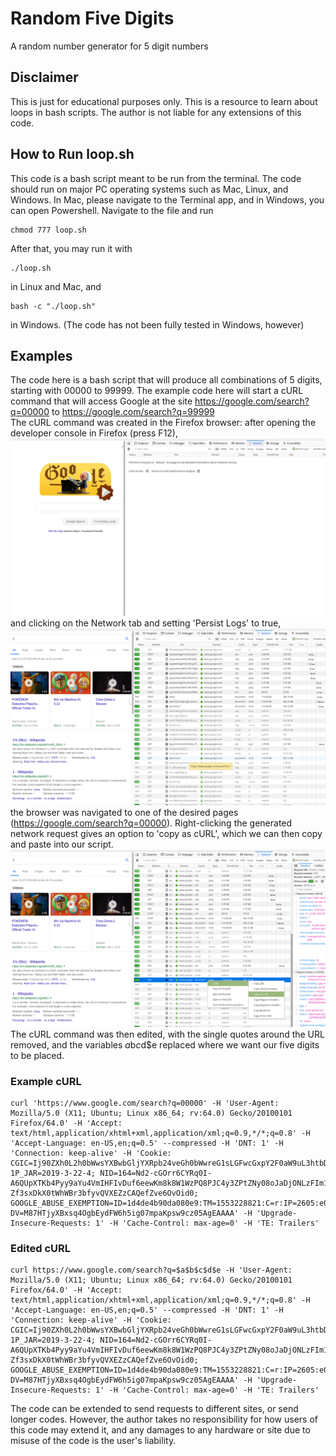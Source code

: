 # Random Five Digits
A random number generator for 5 digit numbers  
## Disclaimer  
This is just for educational purposes only. This is a resource to learn about loops in bash scripts. The author is not liable for any extensions of this code.  
## How to Run loop.sh
This code is a bash script meant to be run from the terminal. The code should run on major PC operating systems such as Mac, Linux, and Windows. In Mac, please navigate to the Terminal app, and in Windows, you can open Powershell. Navigate to the file and run  
```
chmod 777 loop.sh  
```
After that, you may run it with  
```
./loop.sh  
```
in Linux and Mac, and  
```
bash -c "./loop.sh"  
```
in Windows. (The code has not been fully tested in Windows, however)  
## Examples  
The code here is a bash script that will produce all combinations of 5 digits, starting with 00000 to 99999. The example code here will start a cURL command that will access Google at the site https://google.com/search?q=00000 to https://google.com/search?q=99999  
The cURL command was created in the Firefox browser: after opening the developer console in Firefox (press F12),  
![Developer Console](https://raw.githubusercontent.com/githubuser2019-2019/random-five-digits/master/Developer_Console.png "Developer Console")  
and clicking on the Network tab and setting 'Persist Logs' to true,  
![Network Tab](https://raw.githubusercontent.com/githubuser2019-2019/random-five-digits/master/Network_Requests.png "Network Requests")  
the browser was navigated to one of the desired pages (https://google.com/search?q=00000). Right-clicking the generated network request gives an option to 'copy as cURL', which we can then copy and paste into our script.  
![Copy as cURL](https://raw.githubusercontent.com/githubuser2019-2019/random-five-digits/master/Copy_As_cURL.png "Copy as cURL")  
The cURL command was then edited, with the single quotes around the URL removed, and the variables $a$b$c$d$e replaced where we want our five digits to be placed.  
### Example cURL
```
curl 'https://www.google.com/search?q=00000' -H 'User-Agent: Mozilla/5.0 (X11; Ubuntu; Linux x86_64; rv:64.0) Gecko/20100101 Firefox/64.0' -H 'Accept: text/html,application/xhtml+xml,application/xml;q=0.9,*/*;q=0.8' -H 'Accept-Language: en-US,en;q=0.5' --compressed -H 'DNT: 1' -H 'Connection: keep-alive' -H 'Cookie: CGIC=Ij90ZXh0L2h0bWwsYXBwbGljYXRpb24veGh0bWwreG1sLGFwcGxpY2F0aW9uL3htbDtxPTAuOSwqLyo7cT0wLjg; 1P_JAR=2019-3-22-4; NID=164=Nd2-cGOrr6CYRq0I-A6QUpXTKb4Pyy9aYu4VmIHFIvDuf6eewKm8k8W1WzPQ8PJC4y3ZPtZNy08oJaDjONLzFIm1vdMTk0LOSP4XTzstddQecNiMvFnI7vr53Gw2BVa4x-Zf3sxDkX0tWhWBr3bfyvQVXEZzCAQefZve6OvOid0; GOOGLE_ABUSE_EXEMPTION=ID=1d4de4b90da080e9:TM=1553228821:C=r:IP=2605:e000:8584:6000:8d8e:fd5b:f74:1e4a-:S=APGng0soYvOAj5DqdBeDowXjboJjMFjsyw; DV=M87HTjyXBxsq4OgbEydFW6h5ig07mpaKpsw9cz05AgEAAAA' -H 'Upgrade-Insecure-Requests: 1' -H 'Cache-Control: max-age=0' -H 'TE: Trailers'
```
### Edited cURL
```
curl https://www.google.com/search?q=$a$b$c$d$e -H 'User-Agent: Mozilla/5.0 (X11; Ubuntu; Linux x86_64; rv:64.0) Gecko/20100101 Firefox/64.0' -H 'Accept: text/html,application/xhtml+xml,application/xml;q=0.9,*/*;q=0.8' -H 'Accept-Language: en-US,en;q=0.5' --compressed -H 'DNT: 1' -H 'Connection: keep-alive' -H 'Cookie: CGIC=Ij90ZXh0L2h0bWwsYXBwbGljYXRpb24veGh0bWwreG1sLGFwcGxpY2F0aW9uL3htbDtxPTAuOSwqLyo7cT0wLjg; 1P_JAR=2019-3-22-4; NID=164=Nd2-cGOrr6CYRq0I-A6QUpXTKb4Pyy9aYu4VmIHFIvDuf6eewKm8k8W1WzPQ8PJC4y3ZPtZNy08oJaDjONLzFIm1vdMTk0LOSP4XTzstddQecNiMvFnI7vr53Gw2BVa4x-Zf3sxDkX0tWhWBr3bfyvQVXEZzCAQefZve6OvOid0; GOOGLE_ABUSE_EXEMPTION=ID=1d4de4b90da080e9:TM=1553228821:C=r:IP=2605:e000:8584:6000:8d8e:fd5b:f74:1e4a-:S=APGng0soYvOAj5DqdBeDowXjboJjMFjsyw; DV=M87HTjyXBxsq4OgbEydFW6h5ig07mpaKpsw9cz05AgEAAAA' -H 'Upgrade-Insecure-Requests: 1' -H 'Cache-Control: max-age=0' -H 'TE: Trailers'
```
The code can be extended to send requests to different sites, or send longer codes. However, the author takes no responsibility for how users of this code may extend it, and any damages to any hardware or site due to misuse of the code is the user's liability.
